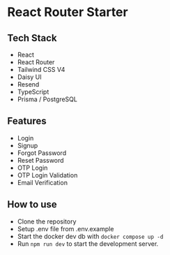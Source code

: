 # React Router Starter

## Tech Stack

- React
- React Router
- Tailwind CSS V4
- Daisy UI
- Resend
- TypeScript
- Prisma / PostgreSQL

## Features

- Login
- Signup
- Forgot Password
- Reset Password
- OTP Login
- OTP Login Validation
- Email Verification

## How to use

- Clone the repository
- Setup .env file from .env.example
- Start the docker dev db with `docker compose up -d`
- Run `npm run dev` to start the development server.
